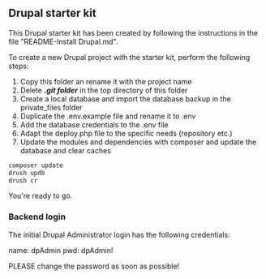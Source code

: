 ## Drupal starter kit
This Drupal starter kit has been created by following the instructions in the file "README-Install Drupal.md".

To create a new Drupal project with the starter kit, perform the following steps:

1) Copy this folder an rename it with the project name
2) Delete **_.git folder_** in the top directory of this folder
3) Create a local database and import the database backup in the private_files folder
4) Duplicate the .env.example file and rename it to .env
5) Add the database credentials to the .env file
6) Adapt the deploy.php file to the specific needs (repository etc.)
7) Update the modules and dependencies with composer and update the database and clear caches 
```bash
composer update
drush updb
drush cr
```
You're ready to go.

### Backend login
The initial Drupal Administrator login has the following credentials:

name: dpAdmin
pwd: dpAdmin!

PLEASE change the password as soon as possible!
